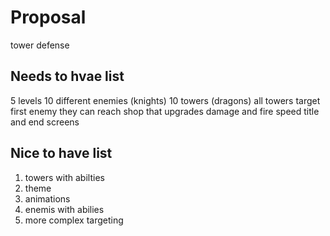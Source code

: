# Proposal

tower defense 

## Needs to hvae list
5 levels
10 different enemies (knights)
10 towers (dragons)
all towers target first enemy they can reach
shop that upgrades damage and fire speed
title and end screens

## Nice to have list 
1) towers with abilties 
2) theme
3) animations 
4) enemis with abilies
5) more complex targeting 






